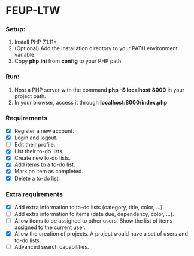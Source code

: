 # FEUP-LTW

### Setup:
1. Install PHP 7.1.11+
2. (Optional) Add the installation directory to your PATH environment variable.
3. Copy **php.ini** from **config** to your PHP path.

### Run:
1. Host a PHP server with the command **php -S localhost:8000** in your project path.
2. In your browser, access it through **localhost:8000/index.php**

### Requirements
* [x]  Register a new account.
* [x] Login and logout.
* [ ] Edit their profile.
* [x] List their to-do lists.
* [x] Create new to-do lists.
* [x] Add items to a to-do list.
* [x] Mark an item as completed.
* [x] Delete a to-do list.

### Extra requirements
* [x] Add extra information to to-do lists (category, title, color, …).
* [ ] Add extra information to items (date due, dependency, color, …).
* [ ] Allow items to be assigned to other users. Show the list of items assigned to the current user.
* [x] Allow the creation of projects. A project would have a set of users and to-do lists.
* [ ] Advanced search capabilities.

